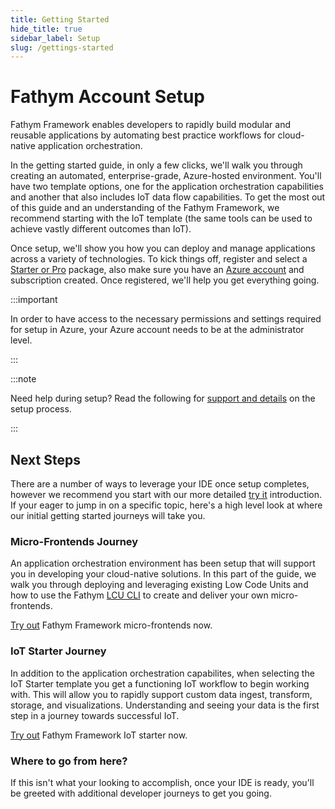 ```yaml
---
title: Getting Started
hide_title: true
sidebar_label: Setup
slug: /gettings-started
---
```


# Fathym Account Setup

Fathym Framework enables developers to rapidly build modular and reusable applications by automating best practice workflows for cloud-native application orchestration.

In the getting started guide, in only a few clicks, we'll walk you through creating an automated, enterprise-grade, Azure-hosted environment.  You'll have two template options, one for the application orchestration capabilities and another that also includes IoT data flow capabilities.  To get the most out of this guide and an understanding of the Fathym Framework, we recommend starting with the IoT template (the same tools can be used to achieve vastly different outcomes than IoT).  

Once setup, we'll show you how you can deploy and manage applications across a variety of technologies.  To kick things off, register and select a [Starter or Pro](https://www.fathym-it.com/billing/lcu) package, also make sure you have an [Azure account](https://azure.microsoft.com/en-us/free/) and subscription created.  Once registered, we'll help you get everything going.

:::important

In order to have access to the necessary permissions and settings required for setup in Azure, your Azure account needs to be at the administrator level.

:::

:::note

Need help during setup?  Read the following for [support and details](getting-started/enterprise-setup-explained) on the setup process.

:::

## Next Steps

There are a number of ways to leverage your IDE once setup completes, however we recommend you start with our more detailed [try it](getting-started/try-it) introduction.  If your eager to jump in on a specific topic, here's a high level look at where our initial getting started journeys will take you.

### Micro-Frontends Journey

An application orchestration environment has been setup that will support you in developing your cloud-native solutions.  In this part of the guide, we walk you through deploying and leveraging existing Low Code Units and how to use the Fathym [LCU CLI](developers/applications/cli) to create and deliver your own micro-frontends.

[Try out](getting-started/try-it/micro-frontends) Fathym Framework micro-frontends now.

### IoT Starter Journey

In addition to the application orchestration capabilites, when selecting the IoT Starter template you get a functioning IoT workflow to begin working with.  This will allow you to rapidly support custom data ingest, transform, storage, and visualizations.  Understanding and seeing your data is the first step in a journey towards successful IoT.

[Try out](getting-started/try-it/iot) Fathym Framework IoT starter now.

### Where to go from here?

If this isn't what your looking to accomplish, once your IDE is ready, you'll be greeted with additional developer journeys to get you going.
